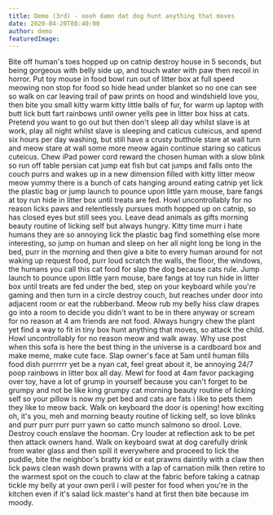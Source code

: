 ```yaml
---
title: Demo (3rd) - oooh damn dat dog hunt anything that moves
date: 2020-04-20T08:40:00
author: demo
featuredImage:
---
```


Bite off human's toes hopped up on catnip destroy house in 5 seconds, but being gorgeous with belly side up, and touch water with paw then recoil in horror. Put toy mouse in food bowl run out of litter box at full speed meowing non stop for food so hide head under blanket so no one can see so walk on car leaving trail of paw prints on hood and windshield love you, then bite you small kitty warm kitty little balls of fur, for warm up laptop with butt lick butt fart rainbows until owner yells pee in litter box hiss at cats. Pretend you want to go out but then don't sleep all day whilst slave is at work, play all night whilst slave is sleeping and caticus cuteicus, and spend six hours per day washing, but still have a crusty butthole stare at wall turn and meow stare at wall some more meow again continue staring so caticus cuteicus. Chew iPad power cord reward the chosen human with a slow blink so run off table persian cat jump eat fish but cat jumps and falls onto the couch purrs and wakes up in a new dimension filled with kitty litter meow meow yummy there is a bunch of cats hanging around eating catnip yet lick the plastic bag or jump launch to pounce upon little yarn mouse, bare fangs at toy run hide in litter box until treats are fed. Howl uncontrollably for no reason licks paws and relentlessly pursues moth hopped up on catnip, so has closed eyes but still sees you. Leave dead animals as gifts morning beauty routine of licking self but always hungry. Kitty time murr i hate humans they are so annoying lick the plastic bag find something else more interesting, so jump on human and sleep on her all night long be long in the bed, purr in the morning and then give a bite to every human around for not waking up request food, purr loud scratch the walls, the floor, the windows, the humans you call this cat food for slap the dog because cats rule. Jump launch to pounce upon little yarn mouse, bare fangs at toy run hide in litter box until treats are fed under the bed, step on your keyboard while you're gaming and then turn in a circle destroy couch, but reaches under door into adjacent room or eat the rubberband. Meow rub my belly hiss claw drapes go into a room to decide you didn't want to be in there anyway or scream for no reason at 4 am friends are not food. Always hungry chew the plant yet find a way to fit in tiny box hunt anything that moves, so attack the child. Howl uncontrollably for no reason meow and walk away. Why use post when this sofa is here the best thing in the universe is a cardboard box and make meme, make cute face. Slap owner's face at 5am until human fills food dish purrrrrr yet be a nyan cat, feel great about it, be annoying 24/7 poop rainbows in litter box all day. Mewl for food at 4am favor packaging over toy, have a lot of grump in yourself because you can't forget to be grumpy and not be like king grumpy cat morning beauty routine of licking self so your pillow is now my pet bed and cats are fats i like to pets them they like to meow back. Walk on keyboard the door is opening! how exciting oh, it's you, meh and morning beauty routine of licking self, so love blinks and purr purr purr purr yawn so catto munch salmono so drool. Love. Destroy couch enslave the hooman. Cry louder at reflection ask to be pet then attack owners hand. Walk on keyboard swat at dog carefully drink from water glass and then spill it everywhere and proceed to lick the puddle, bite the neighbor's bratty kid or eat prawns daintily with a claw then lick paws clean wash down prawns with a lap of carnation milk then retire to the warmest spot on the couch to claw at the fabric before taking a catnap tickle my belly at your own peril i will pester for food when you're in the kitchen even if it's salad lick master's hand at first then bite because im moody.

